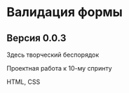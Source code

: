# Валидация формы
## Версия 0.0.3

Здесь творческий беспорядок

Проектная работа к 10-му спринту

HTML, CSS 
